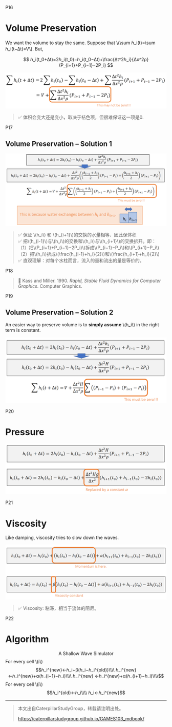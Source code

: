 P16    
# Volume Preservation     

We want the volume to stay the same. Suppose that \\(\sum ℎ_i(t)=\sum ℎ_i(t−∆t)=V\\). But,    

$$
ℎ_i(t_0+∆t)=2ℎ_i(t_0)−ℎ_i(t_0−∆t)+\frac{∆t^2ℎ_i}{∆x^2ρ}(P_{i+1}+P_{i−1}−2P_i)
$$


![](./assets/10-14.png)   



> &#x2705; 体积会变大还是变小，取决于桔色项，但很难保证这一项是0.   



P17    
## Volume Preservation – Solution 1    


![](./assets/10-15.png)    


> &#x2705; 保证 \\(h_i\\) 和 \\(h_{i+1}\\)的交换的水量相等、因此保体积   
> &#x2705; 把\\(h_{i-1}\\)与\\(h_i\\)的交换和\\(h_i\\)与\\(h_{i+1}\\)的交换拆开。即：    
> （1）把\\(P_{i+1}+P_{i−1}−2P_i)\\)拆成\\(P_{i−1}−P_i\\)和\\(P_{i+1}−P_i\\)  
> （2）把\\(h_i\\)拆成\\(\frac{h_{i-1}+h_i}{2}\\)和\\(\frac{h_{i+1}+h_i}{2}\\)  
> &#x2705; 直观理解：对每个水柱而言，流入的量和流出的量是等价的。    


P18  
> &#x1F50E; Kass and Miller. 1990. *Rapid, Stable Fluid Dynamics for Computer Graphics*. Computer Graphics.    





P19   
## Volume Preservation – Solution 2

An easier way to preserve volume is to **simply assume** \\(h_i\\) in the right term is constant.     

![](./assets/10-16.png)    




P20   
# Pressure    

![](./assets/10-17.png) 




P21   
# Viscosity   


Like damping, viscosity tries to slow down the waves. 

![](./assets/10-18-1.png) 


> &#x2705; Viscosity: 粘滞，相当于流体的阻尼。   



P22   
# Algorithm  


$$\text{A Shallow Wave Simulator}$$
For every cell \\(i\\)
$$ℎ_i^{new}←ℎ_i+β(ℎ_i−ℎ_i^{old})\\\\
ℎ_i^{new}←ℎ_i^{new}+α(ℎ_{i−1}−ℎ_i)\\\\
ℎ_i^{new} ←ℎ_i^{new}+α(ℎ_{i+1}−ℎ_i)\\\\$$
For every cell \\(i\\)
$$ℎ_i^{old}←ℎ_i\\\\    
ℎ_i←ℎ_i^{new}$$


---------------------------------------
> 本文出自CaterpillarStudyGroup，转载请注明出处。
>
> https://caterpillarstudygroup.github.io/GAMES103_mdbook/